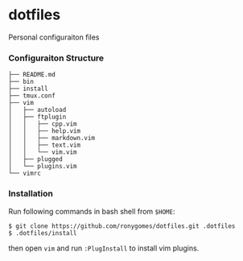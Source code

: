 # dotfiles

Personal configuraiton files

### Configuraiton Structure

```shell
├── README.md
├── bin
├── install
├── tmux.conf
├── vim
│   ├── autoload
│   ├── ftplugin
│   │   ├── cpp.vim
│   │   ├── help.vim
│   │   ├── markdown.vim
│   │   ├── text.vim
│   │   └── vim.vim
│   ├── plugged
│   └── plugins.vim
└── vimrc
```

### Installation

Run following commands in bash shell from `$HOME`:
```shell
$ git clone https://github.com/ronygomes/dotfiles.git .dotfiles
$ .dotfiles/install
```
then open `vim` and run `:PlugInstall` to install vim plugins.
